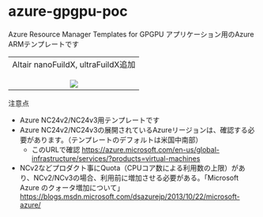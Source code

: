 # azure-gpgpu-poc
Azure Resource Manager Templates for GPGPU アプリケーション用のAzure ARMテンプレートです

<table>
<td align="center">
Altair nanoFuildX, ultraFuildX追加
<br><br>
<a href="https://portal.azure.com/#create/Microsoft.Template/uri/https%3A%2F%2Fraw.githubusercontent.com%2Fhirtanak%2Fazure-gpgpu-general%2Fmaster%2Fazuredeploy_gpgpu01.json" target="_blank">
    <img src="http://azuredeploy.net/deploybutton.png" />
</a>
</td></tr>
</table>

注意点
- Azure NC24v2/NC24v3用テンプレートです
- Azure NC24v2/NC24v3の展開されているAzureリージョンは、確認する必要があります。（テンプレートのデフォルトは米国中南部）
	- このURLで確認 https://azure.microsoft.com/en-us/global-infrastructure/services/?products=virtual-machines
- NCv2などプロダクト事にQuota（CPUコア数による利用数の上限）があり、NCv2/NCv3の場合、利用前に増加させる必要がある。「Microsoft Azure のクォータ増加について」　https://blogs.msdn.microsoft.com/dsazurejp/2013/10/22/microsoft-azure/
